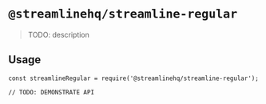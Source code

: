 # `@streamlinehq/streamline-regular`

> TODO: description

## Usage

```
const streamlineRegular = require('@streamlinehq/streamline-regular');

// TODO: DEMONSTRATE API
```
